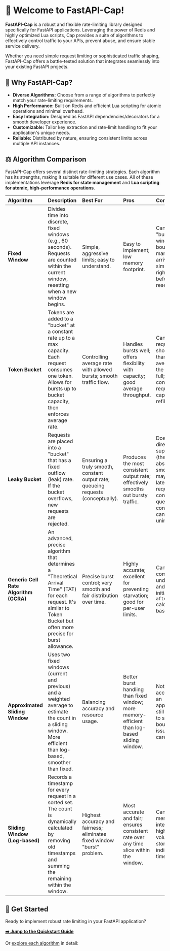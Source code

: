 # 👋 Welcome to FastAPI-Cap!

**FastAPI-Cap** is a robust and flexible rate-limiting library designed specifically
for FastAPI applications. Leveraging the power of Redis and highly optimized Lua scripts,
Cap provides a suite of algorithms to effectively control traffic to your APIs,
prevent abuse, and ensure stable service delivery.

Whether you need simple request limiting or sophisticated traffic shaping,
FastAPI-Cap offers a battle-tested solution that integrates seamlessly into
your existing FastAPI projects.

## 🌟 Why FastAPI-Cap?

*   **Diverse Algorithms:** Choose from a range of algorithms to perfectly match your
    rate-limiting requirements.
*   **High Performance:** Built on Redis and efficient Lua scripting for atomic
    operations and minimal overhead.
*   **Easy Integration:** Designed as FastAPI dependencies/decorators for a smooth
    developer experience.
*   **Customizable:** Tailor key extraction and rate-limit handling to fit your
    application's unique needs.
*   **Reliable:** Distributed by nature, ensuring consistent limits across multiple
    API instances.

## ⚖️ Algorithm Comparison

FastAPI-Cap offers several distinct rate-limiting strategies. Each algorithm has
its strengths, making it suitable for different use cases. All of these implementations
leverage **Redis for state management** and **Lua scripting for atomic, high-performance
operations**.

| Algorithm                     | Description                                                                                                                                                             | Best For                                                                  | Pros                                                                                                    | Cons                                                                                                                                                                 |
| :---------------------------- | :---------------------------------------------------------------------------------------------------------------------------------------------------------------------- | :------------------------------------------------------------------------ | :------------------------------------------------------------------------------------------------------ | :------------------------------------------------------------------------------------------------------------------------------------------------------------------- |
| **Fixed Window**              | Divides time into discrete, fixed windows (e.g., 60 seconds). Requests are counted within the current window, resetting when a new window begins.                        | Simple, aggressive limits; easy to understand.                            | Easy to implement; low memory footprint.                                                                | Can lead to "bursts" at the window boundary if many requests arrive simultaneously right before/after reset.                                                         |
| **Token Bucket**              | Tokens are added to a "bucket" at a constant rate up to a max capacity. Each request consumes one token. Allows for bursts up to bucket capacity, then enforces average rate. | Controlling average rate with allowed bursts; smooth traffic flow.        | Handles bursts well; offers flexibility with capacity; good average throughput.                         | Can allow more requests in short bursts than the average rate if the bucket is full; configuration requires tuning capacity vs. refill rate.                        |
| **Leaky Bucket**              | Requests are placed into a "bucket" that has a fixed outflow (leak) rate. If the bucket overflows, new requests are rejected.                                            | Ensuring a truly smooth, constant output rate; queueing requests (conceptually). | Produces the most consistent output rate; effectively smooths out bursty traffic.                       | Does not directly support bursts (they are absorbed and smoothed); may introduce latency if requests are conceptually queued; configuration can be unintuitive. |
| **Generic Cell Rate Algorithm (GCRA)** | An advanced, precise algorithm that determines a "Theoretical Arrival Time" (TAT) for each request. It's similar to Token Bucket but often more precise for burst allowance. | Precise burst control; very smooth and fair distribution over time.       | Highly accurate; excellent for preventing starvation; good for per-user limits.                         | Can be complex to understand and configure initially; `retry-after` calculation is based on TAT.                                                                    |
| **Approximated Sliding Window** | Uses two fixed windows (current and previous) and a weighted average to estimate the count in a sliding window. More efficient than log-based, smoother than fixed. | Balancing accuracy and resource usage.                                    | Better burst handling than fixed window; more memory-efficient than log-based sliding window.           | Not perfectly accurate (it's an approximation); still susceptible to some boundary issues if not carefully tuned.                                                    |
| **Sliding Window (Log-based)** | Records a timestamp for every request in a sorted set. The count is dynamically calculated by removing old timestamps and summing the remaining within the window.   | Highest accuracy and fairness; eliminates fixed window "burst" problem.   | Most accurate and fair; ensures consistent rate over any time slice within the window.                  | Can be more memory-intensive for high request volumes due to storing individual timestamps.             |

## 🚀 Get Started

Ready to implement robust rate limiting in your FastAPI application?

[**➡️ Jump to the Quickstart Guide**](quickstart.md)

Or [explore each algorithm](strategies/overview.md) in detail: